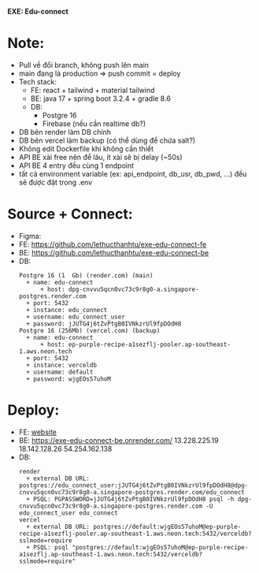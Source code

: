 **EXE: Edu-connect**

# Note:
- Pull về đổi branch, không push lên main
- main đang là production => push commit = deploy
- Tech stack:
  + FE: react + tailwind + material tailwind
  + BE: java 17 + spring boot 3.2.4 + gradle 8.6
  + DB:
     + Postgre 16
     + Firebase (nếu cần realtime db?)
- DB bên render làm DB chính
- DB bên vercel làm backup (có thể dùng để chứa salt?)
- Không edit Dockerfile khi không cần thiết
- API BE xài free nên để lâu, ít xài sẽ bị delay (~50s)
- API BE 4 entry đều cùng 1 endpoint
- tất cả environment variable (ex: api_endpoint, db_usr, db_pwd, ...) đều sẽ được đặt trong .env

# Source + Connect:
- Figma:
- FE: https://github.com/lethucthanhtu/exe-edu-connect-fe
- BE: https://github.com/lethucthanhtu/exe-edu-connect-be
- DB:
    ```
	Postgre 16 (1  Gb) (render.com) (main)
  	  + name: edu-connect
    	  + host: dpg-cnvvu5qcn0vc73c9r8g0-a.singapore-postgres.render.com
  	  + port: 5432
   	  + instance: edu_connect
  	  + username: edu_connect_user
  	  + password: jJUTG4j6tZvPtgB0IVNkzrUl9fpDOdH8
	Postgre 16 (256Mb) (vercel.com) (backup)
  	  + name: edu-connect
    	  + host: ep-purple-recipe-a1sezflj-pooler.ap-southeast-1.aws.neon.tech
  	  + port: 5432
   	  + instance: verceldb
  	  + username: default
  	  + password: wjgEOs57uhoM
    ```

# Deploy:
- FE: [website](https://theeduconnect.vercel.app/)
- BE:
	https://exe-edu-connect-be.onrender.com/
	13.228.225.19
	18.142.128.26
	54.254.162.138
- DB:
    ```
	render
  	  + external DB URL: postgres://edu_connect_user:jJUTG4j6tZvPtgB0IVNkzrUl9fpDOdH8@dpg-cnvvu5qcn0vc73c9r8g0-a.singapore-postgres.render.com/edu_connect
  	  + PSQL: PGPASSWORD=jJUTG4j6tZvPtgB0IVNkzrUl9fpDOdH8 psql -h dpg-cnvvu5qcn0vc73c9r8g0-a.singapore-postgres.render.com -U edu_connect_user edu_connect
	vercel
	  + external DB URL: postgres://default:wjgEOs57uhoM@ep-purple-recipe-a1sezflj-pooler.ap-southeast-1.aws.neon.tech:5432/verceldb?sslmode=require
	  + PSQL: psql "postgres://default:wjgEOs57uhoM@ep-purple-recipe-a1sezflj.ap-southeast-1.aws.neon.tech:5432/verceldb?sslmode=require"
    ```